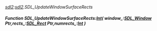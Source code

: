 _[sdl2](../../modules/sdl2/sdl2-module.md):[sdl2](../../modules/sdl2/sdl2-module.md).SDL\_UpdateWindowSurfaceRects_
##### Function SDL\_UpdateWindowSurfaceRects:[Int](../../modules/wonkey/wonkey-types-int.md)( window_:[SDL_Window](../../modules/sdl2/sdl2-sdl_window.md) Ptr,rects_:[SDL_Rect](../../modules/sdl2/sdl2-sdl_rect.md) Ptr,numrects_:[Int](../../modules/wonkey/wonkey-types-int.md) )
